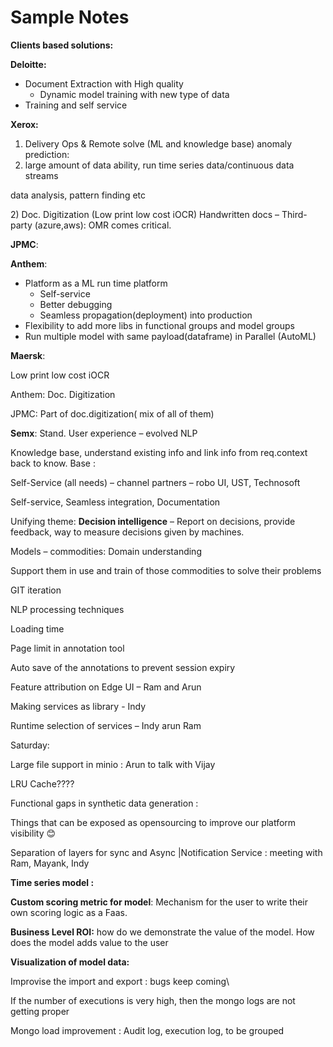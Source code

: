 # Sample Notes

**Clients based solutions:**

**Deloitte:**

* Document Extraction with High quality
  * Dynamic model training with new type of data
* Training and self service

**Xerox:**

1. Delivery Ops & Remote solve \(ML and knowledge base\) anomaly prediction:
2. large amount of data ability, run time series data/continuous data streams

data analysis, pattern finding etc

2\) Doc. Digitization \(Low print low cost iOCR\) Handwritten docs – Third-party \(azure,aws\): OMR comes critical.

**JPMC**:

**Anthem**:

* Platform as a ML run time platform
  * Self-service
  * Better debugging
  * Seamless propagation\(deployment\) into production
* Flexibility to add more libs in functional groups and model groups
* Run multiple model with same payload\(dataframe\) in Parallel \(AutoML\)

**Maersk**:

Low print low cost iOCR

Anthem: Doc. Digitization

JPMC: Part of doc.digitization\( mix of all of them\)

**Semx**: Stand. User experience – evolved NLP

Knowledge base, understand existing info and link info from req.context back to know. Base :

Self-Service \(all needs\) – channel partners – robo UI, UST, Technosoft

Self-service, Seamless integration, Documentation

Unifying theme: **Decision intelligence** – Report on decisions, provide feedback, way to measure decisions given by machines.

Models – commodities: Domain understanding

Support them in use and train of those commodities to solve their problems

GIT iteration

NLP processing techniques

Loading time

Page limit in annotation tool

Auto save of the annotations to prevent session expiry

Feature attribution on Edge UI – Ram and Arun

Making services as library - Indy

Runtime selection of services – Indy arun Ram

Saturday:

Large file support in minio : Arun to talk with Vijay

LRU Cache????

Functional gaps in synthetic data generation :

Things that can be exposed as opensourcing to improve our platform visibility 😊

Separation of layers for sync and Async \|Notification Service : meeting with Ram, Mayank, Indy

**Time series model :**

**Custom scoring metric for model**: Mechanism for the user to write their own scoring logic as a Faas.

**Business Level ROI:** how do we demonstrate the value of the model. How does the model adds value to the user

**Visualization of model data:**

Improvise the import and export : bugs keep coming\

If the number of executions is very high, then the mongo logs are not getting proper

Mongo load improvement : Audit log, execution log, to be grouped

